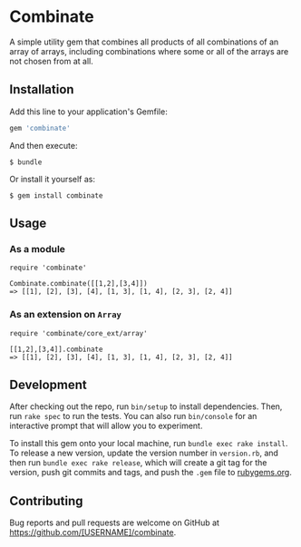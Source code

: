 # Combinate

A simple utility gem that combines all products of all combinations of an array of arrays, including combinations where some or all of the arrays are not chosen from at all.


## Installation

Add this line to your application's Gemfile:

```ruby
gem 'combinate'
```

And then execute:

    $ bundle

Or install it yourself as:

    $ gem install combinate

## Usage


### As a module

    require 'combinate'

    Combinate.combinate([[1,2],[3,4]])
    => [[1], [2], [3], [4], [1, 3], [1, 4], [2, 3], [2, 4]]

### As an extension on `Array`

    require 'combinate/core_ext/array'

    [[1,2],[3,4]].combinate
    => [[1], [2], [3], [4], [1, 3], [1, 4], [2, 3], [2, 4]]

## Development

After checking out the repo, run `bin/setup` to install dependencies. Then, run `rake spec` to run the tests. You can also run `bin/console` for an interactive prompt that will allow you to experiment.

To install this gem onto your local machine, run `bundle exec rake install`. To release a new version, update the version number in `version.rb`, and then run `bundle exec rake release`, which will create a git tag for the version, push git commits and tags, and push the `.gem` file to [rubygems.org](https://rubygems.org).

## Contributing

Bug reports and pull requests are welcome on GitHub at https://github.com/[USERNAME]/combinate.
